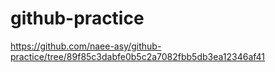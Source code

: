 # github-practice

https://github.com/naee-asy/github-practice/tree/89f85c3dabfe0b5c2a7082fbb5db3ea12346af41
